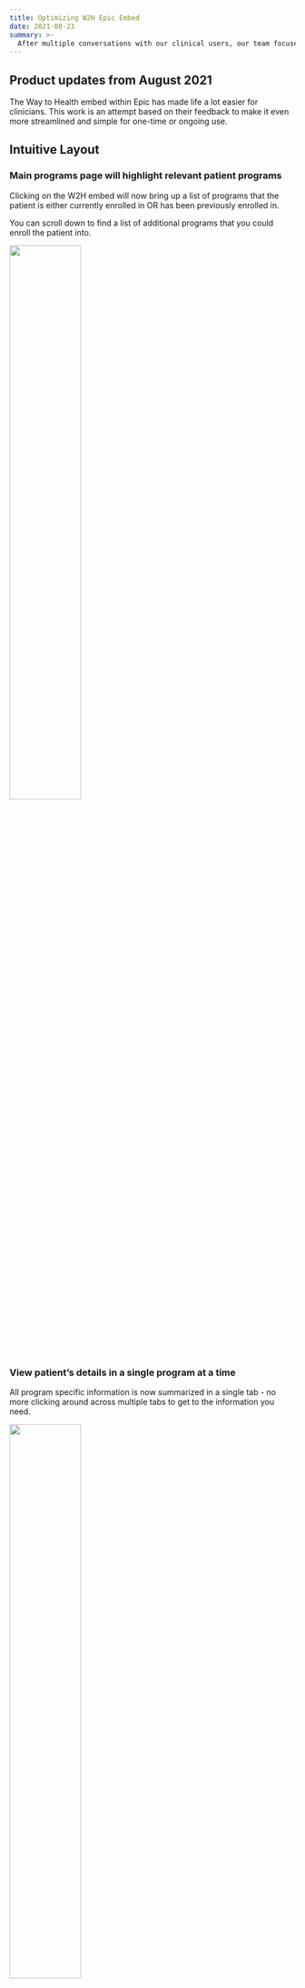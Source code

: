 ```yaml
---
title: Optimizing W2H Epic Embed
date: 2021-08-23
summary: >-
  After multiple conversations with our clinical users, our team focused our efforts to redesign the Way to Health (W2H) Epic Embed. The goal was to streamline the clinician experience. The new design makes viewing a patient enrolled in a W2H program easier and optimizes the experience for the clinician. Here are some changes you can expect to see.
---
```


## Product updates from August 2021

The Way to Health embed within Epic has made life a lot easier for clinicians. This work is an attempt based on their feedback to make it even more streamlined and simple for one-time or ongoing use. 


## Intuitive Layout

### Main programs page will highlight relevant patient programs

Clicking on the W2H embed will now bring up a list of programs that the patient is either currently enrolled in OR has been previously enrolled in.

You can scroll down to find a list of additional programs that you could enroll the patient into.

<img src="/images/releasenotes/index.jpg" width="50%" />
<br/>

### View patient’s details in a single program at a time

All program specific information is now summarized in a single tab - no more clicking around across multiple tabs to get to the information you need.

<img src="/images/releasenotes/index2.jpg" width="50%" />

<img src="/images/releasenotes/index3.jpg" width="50%" />
<br/>

## Organize program sections based on relevance

Within a single program page, you’ll be able to see sections for different components of the program. We’ve created smart ordering so these sections change order depending on relevance.

For example, if your program is using an adherence snapshot to view patient data on a high-level, you’ll see that at the top of the page for quick access.

## Easier Access

### Unenroll or re-enroll a patient directly from the main programs page. 

On the main programs page, you’ll still be able to un-enroll and re-enroll patients from a program. This will be available at the top of the page so you won’t have to scroll anymore.

<img src="/images/releasenotes/index4.jpg" width="50%" />
<br/>


### Favorite programs you want to jump directly for any patient. 

If there’s a program you are managing and always want to jump to that program, hover over the row and a star icon will show up. Clicking on that icon makes that program a “Favorite” and will be bumped to the top of the list. Additionally, whenever you open the W2H Embed, you’ll jump directly to that program’s tab for every patient.

<img src="/images/releasenotes/index5.jpg" width="50%" />
<br/>

## Improved Enrollment

### Allow patient enrollment to use voice-over-internet numbers. 

During enrollment, W2H confirms in the backend the cell phone entered is a valid mobile number to ensure the patient will receive texts. We found that not all patients have a mobile number or cell phone plan and use texting apps to receive texts. To improve access, we adjusted the backend algorithm so patients with texting apps can enroll with the app number.

### Order enrollment fields based on priority. 

Now you can order the enrollment fields for a program by priority or based on what makes sense for the program.The default option was to show fields in alphabetical order which often doesn’t make sense.

For example 

1. Enroll in ERAS/P 

2. Location 

3. Enroll in Ostomy Output 

4. Surgery Date. 

This layout isn’t intuitive. Now we can make adjustments so that the order is: 

1. Location 

2. Surgery Date 

3. Enroll in ERAS/P 

4. Enroll Ostomy Output. 

If you would like to change the order of enrollment fields for your program, please contact your W2H implementation lead with the ideal order. 

<img src="/images/releasenotes/index6.jpg" width="50%" />
<br/>

## Other Changes

### Setting in W2H to automatically send patient data to flowsheets. 

Instead of having to check through patient data and push a button to send it to Epic flowsheets, we can now programmatically send the data to Penn Chart. If this setting is something you’d like to implement for your program, please contact your W2H implementation lead.

### Improved landing page for easier access. 

If you haven’t used the W2H Embed or are a first-time user,  you can now get access by simply clicking “Get Access”. 




